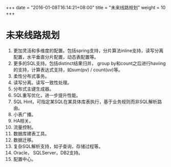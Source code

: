 +++
date = "2016-01-08T16:14:21+08:00"
title = "未来线路规划"
weight = 10
+++
# 未来线路规划
1. 更加灵活和多维度的配置。包括spring支持，分片算法inline支持，读写分离配置，水平垂直分片配置，动态表配置等。
1. 更多的SQL支持。包括distinct结果归并， group by和count之后进行haviing的支持，计算表达式支持，如sum(pv) / count(uv)等。
1. 柔性分布式事务。
1. 读写分离。读写一致性处理。
1. 分布式主键生成器。
1. SQL重写优化，进一步提升性能。
1. SQL Hint，可指定某SQL在某具体库表执行，基于业务规则而非SQL解析路由。
1. 小表广播。
1. HA相关。
1. 流量控制。
1. 数据库建表工具。
1. 数据迁移。
1. 复杂SQL解析支持，如子查询，存储过程等。
1. Oracle， SQLServer，DB2支持。
1. 配置中心。

